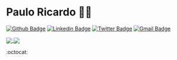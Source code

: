 # Paulo Ricardo :man_technologist:

[![Github Badge](https://img.shields.io/badge/-Github-000?style=flat-square&logo=Github&logoColor=white&link=https://github.com/paulo0899)](https://github.com/paulo0899)
[![Linkedin Badge](https://img.shields.io/badge/-LinkedIn-blue?style=flat-square&logo=Linkedin&logoColor=white&link=https://www.linkedin.com/in/paulo0899/)](https://www.linkedin.com/in/paulo0899/)
[![Twitter Badge](https://img.shields.io/badge/-Twitter-1ca0f1?style=flat-square&labelColor=1ca0f1&logo=twitter&logoColor=white&link=https://twitter.com/paulo0899)](https://twitter.com/paulo0899)
[![Gmail Badge](https://img.shields.io/badge/-Gmail-0A66C2?style=flat-square&logo=Gmail&logoColor=red&link=mailto:paulo0899@gmail.com)](mailto:paulo0899@gmail.com)

<p align="justify">
  <a href="https://github.com/anuraghazra/github-readme-stats">
  <img align="center" src="https://github-readme-stats.vercel.app/api?username=paulo0899&show_icons=true&count_private=true&theme=dracula&hide=issues" />
</a>
  <a href="https://github.com/anuraghazra/github-readme-stats">
  <img align="center" src="https://github-readme-stats.vercel.app/api/top-langs/?username=paulo0899&layout=compact&theme=radical" />
</a>
</p>
<!--> :octocat:
